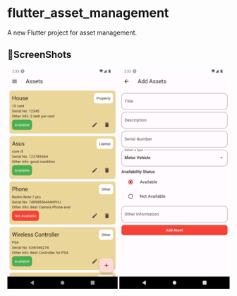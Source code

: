 # flutter_asset_management

A new Flutter project for asset management.

## 📱ScreenShots

<img src="screenshots/screenshot_1.png" height="500em"> <img src="screenshots/screenshot_2.png" height="500em">
